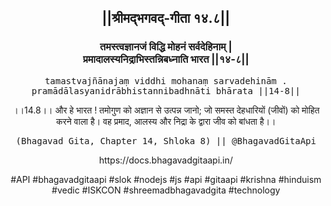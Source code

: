 <center><h2>||श्रीमद्‍भगवद्‍-गीता १४.८||</h2>
<h3>तमस्त्वज्ञानजं विद्धि मोहनं सर्वदेहिनाम् |<br/>प्रमादालस्यनिद्राभिस्तन्निबध्नाति भारत ||१४-८||</h3>
<pre>tamastvajñānajaṃ viddhi mohanaṃ sarvadehinām .<br/>pramādālasyanidrābhistannibadhnāti bhārata ||14-8||</pre>
<p>।।14.8।। और हे भारत ! तमोगुण को अज्ञान से उत्पन्न जानो; जो समस्त देहधारियों (जीवों) को मोहित करने वाला है। वह प्रमाद, आलस्य और निद्रा के द्वारा जीव को बांधता है।।</p>
<pre>(Bhagavad Gita, Chapter 14, Shloka 8) || @BhagavadGitaApi</pre><p>https://docs.bhagavadgitaapi.in/</p><p>#API #bhagavadgitaapi #slok #nodejs #js #api #gitaapi #krishna #hinduism #vedic #ISKCON #shreemadbhagavadgita #technology</p></center>